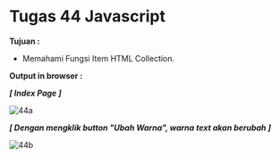# Tugas 44 Javascript

<b>Tujuan : </b>
<ul>
  <li>Memahami Fungsi Item HTML Collection.</li>
</ul>

<b>Output in browser : </b>

<b><i>[ Index Page ]</i></b>

![44a](https://user-images.githubusercontent.com/92837751/184506849-bd773ddb-4b27-471f-aba0-e10272d11af9.jpg)

<b><i>[ Dengan mengklik button "Ubah Warna", warna text akan berubah ]</i></b>

![44b](https://user-images.githubusercontent.com/92837751/184506851-9a4cf564-cf04-4739-8f55-0e11a9a1b755.jpg)
